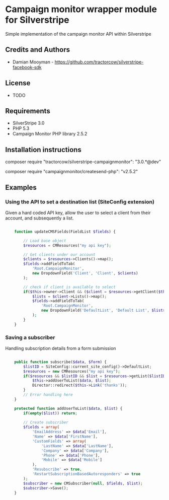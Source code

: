 # Campaign monitor wrapper module for Silverstripe

Simple implementation of the campaign monitor API within Silverstripe

## Credits and Authors

 * Damian Mooyman - <https://github.com/tractorcow/silverstripe-facebook-sdk>

## License

 * TODO

## Requirements

 * SilverStripe 3.0
 * PHP 5.3
 * Campaign Monitor PHP library 2.5.2

## Installation instructions

composer require "tractorcow/silverstripe-campaignmonitor": "3.0.*@dev"

composer require "campaignmonitor/createsend-php": "v2.5.2"


## Examples

### Using the API to set a destination list (SiteConfig extension)

Given a hard coded API key, allow the user to select a client from their account,
and subsequently a list.

```php

	function updateCMSFields(FieldList $fields) {

		// Load base object
		$resources = CMResources("my api key");

		// Get clients under our account
		$clients = $resources->Clients()->map();
		$fields->addFieldToTab(
			'Root.CampaignMonitor',
			new DropdownField('Client', 'Client', $clients)
		);

		// check if client is available to select
		if($this->owner->Client && ($client = $resources->getClient($this->owner->Client))) {
			$lists = $client->Lists()->map();
			$fields->addFieldToTab(
				'Root.CampaignMonitor',
				new DropdownField('DefaultList', 'Default List', $lists)
			);
		}
	}

```


### Saving a subscriber

Handling subscription details from a form submission

```php

	public function subscribe($data, $form) {
		$listID = SiteConfig::current_site_config()->DefaultList;
		$resources = new CMResources("my api key");
		if($resources && $listID && $list = $resources->getList($listID)) {
			$this->addUserToList($data, $list);
			Director::redirect($this->Link('thanks'));
		}
		// Error handling here
	}

	protected function addUserToList($data, $list) {
		if(empty($list)) return;
		
		// Create subscriber
		$fields = array(
			'EmailAddress' => $data['Email'],
			'Name' => $data['FirstName'],
			'CustomFields' => array(
				'LastName' => $data['LastName'],
				'Company' => $data['Company'],
				'Phone' => $data['Phone'],
				'Mobile' => $data['Mobile']
			),
			'Resubscribe' => true,
			'RestartSubscriptionBasedAutoresponders' => true
		);
		$subscriber = new CMSubscriber(null, $fields, $list);
		$subscriber->Save();
	}

```